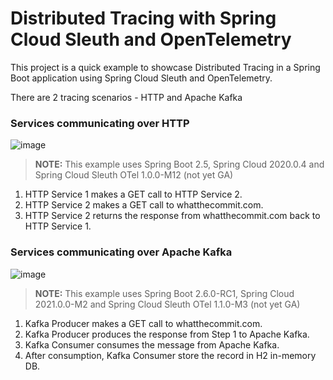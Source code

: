 # Distributed Tracing with Spring Cloud Sleuth and OpenTelemetry

This project is a quick example to showcase Distributed Tracing in a Spring Boot application using Spring Cloud Sleuth and OpenTelemetry.

There are 2 tracing scenarios - HTTP and Apache Kafka

### Services communicating over HTTP

![image](https://user-images.githubusercontent.com/4991449/140835345-a2af5646-2488-456d-9296-7baa21b06028.png)

> **NOTE:** This example uses Spring Boot 2.5, Spring Cloud 2020.0.4 and Spring Cloud Sleuth OTel 1.0.0-M12 (not yet GA)

1. HTTP Service 1 makes a GET call to HTTP Service 2. 
2. HTTP Service 2 makes a GET call to whatthecommit.com.
3. HTTP Service 2 returns the response from whatthecommit.com back to HTTP Service 1.

### Services communicating over Apache Kafka

![image](https://user-images.githubusercontent.com/4991449/140835427-c652c835-c90c-4864-9014-fcf5a45727b7.png)

> **NOTE:** This example uses Spring Boot 2.6.0-RC1, Spring Cloud 2021.0.0-M2 and Spring Cloud Sleuth OTel 1.1.0-M3 (not yet GA)

1. Kafka Producer makes a GET call to whatthecommit.com.
2. Kafka Producer produces the response from Step 1 to Apache Kafka.
3. Kafka Consumer consumes the message from Apache Kafka.
4. After consumption, Kafka Consumer store the record in H2 in-memory DB.
